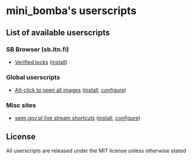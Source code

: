 # mini_bomba's userscripts

## List of available userscripts
### SB Browser (sb.ltn.fi)
- [Verified locks](/sb.ltn.fi-verified-locks.user.js) ([install](https://raw.githubusercontent.com/mini-bomba/uscripts/master/sb.ltn.fi-verified-locks.user.js))

### Global userscripts
- [Alt-click to open all images](/altclick-images.user.js) ([install](https://raw.githubusercontent.com/mini-bomba/uscripts/master/altclick-images.user.js), [configure](https://uscripts.minibomba.pro/altclick-images))

### Misc sites
- [sejm.gov.pl live stream shortcuts](/sejm.gov.pl-shortcuts.user.js) ([install](https://raw.githubusercontent.com/mini-bomba/uscripts/master/sejm.gov.pl-shortcuts.user.js), [configure](https://uscripts.minibomba.pro/sejm-shortcuts))

## License
All userscripts are released under the MIT license unless otherwise stated
